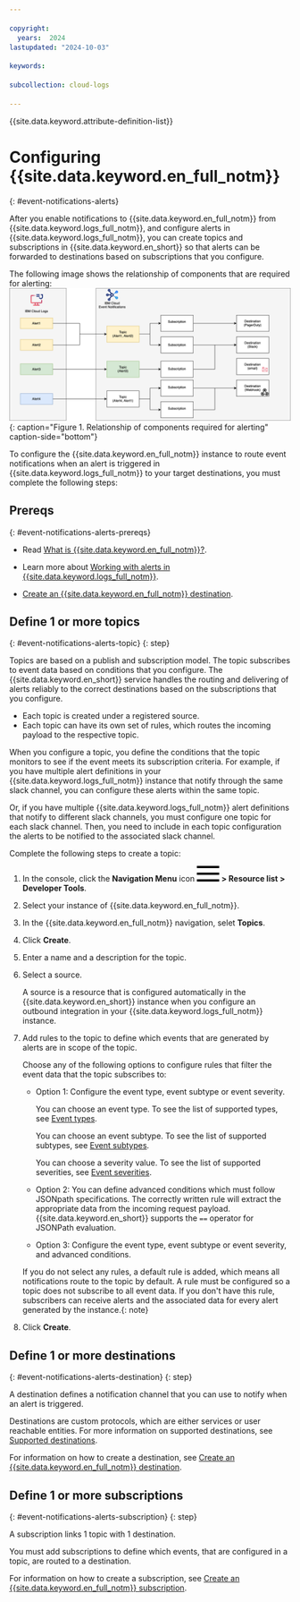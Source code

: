 ```yaml
---

copyright:
  years:  2024
lastupdated: "2024-10-03"

keywords:

subcollection: cloud-logs

---
```


{{site.data.keyword.attribute-definition-list}}

# Configuring {{site.data.keyword.en_full_notm}}
{: #event-notifications-alerts}

After you enable notifications to {{site.data.keyword.en_full_notm}} from {{site.data.keyword.logs_full_notm}}, and configure alerts in {{site.data.keyword.logs_full_notm}}, you can create topics and subscriptions in {{site.data.keyword.en_short}} so that alerts can be forwarded to destinations based on subscriptions that you configure.


The following image shows the relationship of components that are required for alerting:
![Relationship of components required for alerting](../images/event-notification-resources.svg "Relationship of components required for alerting"){: caption="Figure 1. Relationship of components required for alerting" caption-side="bottom"}

To configure the {{site.data.keyword.en_full_notm}} instance to route event notifications when an alert is triggered in {{site.data.keyword.logs_full_notm}} to your target destinations, you must complete the following steps:


## Prereqs
{: #event-notifications-alerts-prereqs}

- Read [What is {{site.data.keyword.en_full_notm}}?](/docs/event-notifications?topic=event-notifications-en-about).

- Learn more about [Working with alerts in {{site.data.keyword.logs_full_notm}}](/docs/cloud-logs?topic=cloud-logs-event-notifications-about).

- [Create an {{site.data.keyword.en_full_notm}} destination](/docs/event-notifications?topic=event-notifications-en-create-en-destination).

## Define 1 or more topics
{: #event-notifications-alerts-topic}
{: step}

Topics are based on a publish and subscription model. The topic subscribes to event data based on conditions that you configure. The {{site.data.keyword.en_short}} service handles the routing and delivering of alerts reliably to the correct destinations based on the subscriptions that you configure.
- Each topic is created under a registered source.
- Each topic can have its own set of rules, which routes the incoming payload to the respective topic.

When you configure a topic, you define the conditions that the topic monitors to see if the event meets its subscription criteria. For example, if you have multiple alert definitions in your {{site.data.keyword.logs_full_notm}} instance that notify through the same slack channel, you can configure these alerts within the same topic.

Or, if you have multiple {{site.data.keyword.logs_full_notm}} alert definitions that notify to different slack channels, you must configure one topic for each slack channel. Then, you need to include in each topic configuration the alerts to be notified to the associated slack channel.

Complete the following steps to create a topic:

1. In the console, click the **Navigation Menu** icon ![Navigation Menu icon](../icons/icon_hamburger.svg) **> Resource list > Developer Tools**.

2. Select your instance of {{site.data.keyword.en_full_notm}}.

3. In the {{site.data.keyword.en_full_notm}} navigation, selet **Topics**.

4. Click **Create**.

5. Enter a name and a description for the topic.

6. Select a source.

    A source is a resource that is configured automatically in the {{site.data.keyword.en_short}} instance when you configure an outbound integration in your {{site.data.keyword.logs_full_notm}} instance.

7. Add rules to the topic to define which events that are generated by alerts are in scope of the topic.

    Choose any of the following options to configure rules that filter the event data that the topic subscribes to:

    - Option 1: Configure the event type, event subtype or event severity.

        You can choose an event type. To see the list of supported types, see [Event types](/docs/cloud-logs?topic=cloud-logs-cl-events-for-en-types).

        You can choose an event subtype. To see the list of supported subtypes, see [Event subtypes](/docs/cloud-logs?topic=cloud-logs-cl-events-for-en-subtypes).

        You can choose a severity value. To see the list of supported severities, see [Event severities](/docs/cloud-logs?topic=cloud-logs-event-severities).

    - Option 2: You can define advanced conditions which must follow JSONpath specifications. The correctly written rule will extract the appropriate data from the incoming request payload. {{site.data.keyword.en_short}} supports the `==` operator for JSONPath evaluation.

    - Option 3: Configure the event type, event subtype or event severity, and advanced conditions.

    If you do not select any rules, a default rule is added, which means all notifications route to the topic by default. A rule must be configured so a topic does not subscribe to all event data. If you don't have this rule, subscribers can receive alerts and the associated data for every alert generated by the instance.{: note}

8. Click **Create**.




## Define 1 or more destinations
{: #event-notifications-alerts-destination}
{: step}

A destination defines a notification channel that you can use to notify when an alert is triggered.

Destinations are custom protocols, which are either services or user reachable entities. For more information on supported destinations, see [Supported destinations](/docs/event-notifications?topic=event-notifications-supported-destinations).

For information on how to create a destination, see [Create an {{site.data.keyword.en_full_notm}} destination](/docs/event-notifications?topic=event-notifications-en-create-en-destination).

## Define 1 or more subscriptions
{: #event-notifications-alerts-subscription}
{: step}

A subscription links 1 topic with 1 destination.

You must add subscriptions to define which events, that are configured in a topic, are routed to a destination.

For information on how to create a subscription, see [Create an {{site.data.keyword.en_full_notm}} subscription](/docs/event-notifications?topic=event-notifications-en-create-en-subscription).
